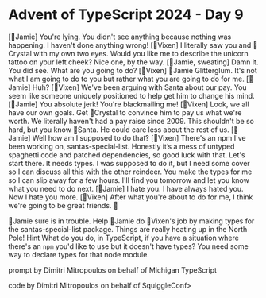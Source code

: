 # Advent of TypeScript 2024 - Day 9

[🪩Jamie] You're lying.  You didn't see anything because nothing was happening.  I haven't done anything wrong!
[🌟Vixen] I literally saw you and 💋Crystal with my own two eyes.  Would you like me to describe the unicorn tattoo on your left cheek?  Nice one, by the way.
[🪩Jamie, sweating] Damn it.  You did see.  What are you going to do?
[🌟Vixen] 🪩Jamie Glitterglum.  It's not what I am going to do to you but rather what you are going to do for me.
[🪩Jamie] Huh?
[🌟Vixen] We've been arguing with Santa about our pay.  You seem like someone uniquely positioned to help get him to change his mind.
[🪩Jamie] You absolute jerk!  You're blackmailing me!
[🌟Vixen] Look, we all have our own goals.  Get 💋Crystal to convince him to pay us what we're worth.  We literally haven't had a pay raise since 2009.  This shouldn't be so hard, but you know 🎅Santa.  He could care less about the rest of us.
[🪩Jamie] Well how am I supposed to do that?
[🌟Vixen] There's an npm I've been working on, santas-special-list.  Honestly it’s a mess of untyped spaghetti code and patched dependencies, so good luck with that.  Let's start there.  It needs types.  I was supposed to do it, but I need some cover so I can discuss all this with the other reindeer.  You make the types for me so I can slip away for a few hours.  I'll find you tomorrow and let you know what you need to do next.
[🪩Jamie] I hate you.  I have always hated you.  Now I hate you more.
[🌟Vixen] After what you're about to do for me, I think we're going to be great friends. 🖤

🪩Jamie sure is in trouble.  Help 🪩Jamie do 🌟Vixen's job by making types for the santas-special-list package.  Things are really heating up in the North Pole!
Hint
What do you do, in TypeScript, if you have a situation where there's an `npm` you'd like to use but it doesn't have types?  You need some way to declare types for that node module.

prompt by Dimitri Mitropoulos on behalf of Michigan TypeScript

code by Dimitri Mitropoulos on behalf of SquiggleConf>
